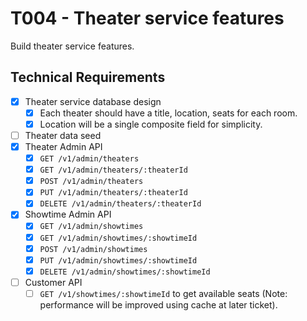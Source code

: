 # T004 - Theater service features

Build theater service features.

## Technical Requirements

- [x] Theater service database design
  - [x] Each theater should have a title, location, seats for each room.
  - [x] Location will be a single composite field for simplicity.
- [ ] Theater data seed
- [x] Theater Admin API
  - [x] `GET /v1/admin/theaters`
  - [x] `GET /v1/admin/theaters/:theaterId`
  - [x] `POST /v1/admin/theaters`
  - [x] `PUT /v1/admin/theaters/:theaterId`
  - [x] `DELETE /v1/admin/theaters/:theaterId`
- [x] Showtime Admin API
  - [x] `GET /v1/admin/showtimes`
  - [x] `GET /v1/admin/showtimes/:showtimeId`
  - [x] `POST /v1/admin/showtimes`
  - [x] `PUT /v1/admin/showtimes/:showtimeId`
  - [x] `DELETE /v1/admin/showtimes/:showtimeId`
- [ ] Customer API
  - [ ] `GET /v1/showtimes/:showtimeId` to get available seats (Note: performance will be improved using cache at later ticket).
